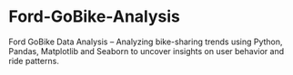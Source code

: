 # Ford-GoBike-Analysis
Ford GoBike Data Analysis – Analyzing bike-sharing trends using Python, Pandas, Matplotlib and Seaborn to uncover insights on user behavior and ride patterns.

